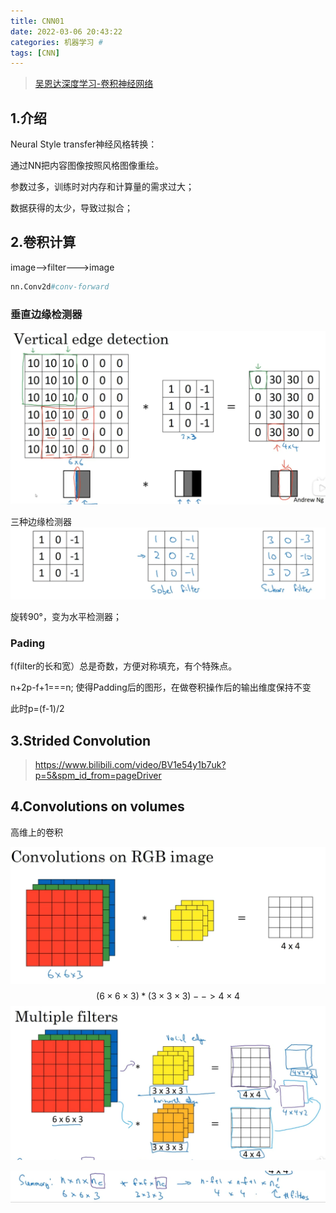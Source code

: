 ```yaml
---
title: CNN01
date: 2022-03-06 20:43:22
categories: 机器学习 #
tags: [CNN]
---
```

> [吴恩达深度学习-卷积神经网络](https://www.bilibili.com/video/BV1e54y1b7uk?p=4)

## 1.介绍

Neural Style transfer神经风格转换：

通过NN把内容图像按照风格图像重绘。

参数过多，训练时对内存和计算量的需求过大；

数据获得的太少，导致过拟合；

## 2.卷积计算

image-->filter--->image

```python
nn.Conv2d#conv-forward
```

<!-- more -->

### 垂直边缘检测器

![image-20220304135446332](CNN01/image-20220304135446332.png)



三种边缘检测器![image-20220304140139399](CNN01/image-20220304140139399.png)

旋转90°，变为水平检测器；

### Pading

f(filter的长和宽）总是奇数，方便对称填充，有个特殊点。

n+2p-f+1===n; 使得Padding后的图形，在做卷积操作后的输出维度保持不变

此时p=(f-1)/2

## 3.Strided Convolution

> https://www.bilibili.com/video/BV1e54y1b7uk?p=5&spm_id_from=pageDriver

## 4.Convolutions on volumes

高维上的卷积

![image-20220304161939204](CNN01/image-20220304161939204.png)
$$
(6 ×6 ×3)*  (3 ×3 ×3)-->4 ×4
$$
![image-20220304165100367](CNN01/image-20220304165100367.png)

![image-20220304165045558](CNN01/image-20220304165045558.png)